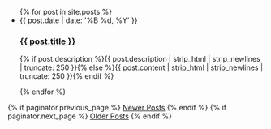 <ul class="posts noList">
{% for post in site.posts %}
<li>
<span class="date">{{ post.date | date: '%B %d, %Y' }}</span>
<h3><a href="{{ site.url }}{{ post.url }}">{{ post.title }}</a></h3>
<p class="description">{% if post.description %}{{ post.description  | strip_html | strip_newlines | truncate: 250 }}{% else %}{{ post.content | strip_html | strip_newlines | truncate: 250 }}{% endif %}</p>
</li>
{% endfor %}
</ul>
<!-- Pagination links -->
<div class="pagination">
{% if paginator.previous_page %}
<a href="{{ site.url }}{{ paginator.previous_page_path }}" class="previous button__outline">Newer Posts</a>  
{% endif %} 
{% if paginator.next_page %}
<a href="{{ site.url }}{{ paginator.next_page_path }}" class="next button__outline">Older Posts</a>
{% endif %}
</div>
